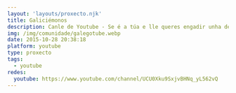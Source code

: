 ```yaml
---
layout: 'layouts/proxecto.njk'
title: Galiciémonos
description: Canle de Youtube - Se é a túa e lle queres engadir unha descripción e etiquetas, ponte en contacto con nós.
img: /img/comunidade/galegotube.webp
date: 2015-10-28 20:38:18
platform: youtube
type: proxecto
tags:
  - youtube
redes:
  youtube: https://www.youtube.com/channel/UCU0Xku9SxjvBHNq_yL562vQ
---
```


